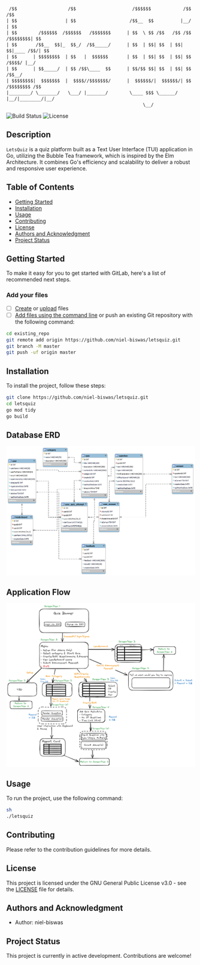 
```
 /$$                   /$$                     /$$$$$$            /$$           /$$
| $$                  | $$                    /$$__  $$          |__/          | $$
| $$        /$$$$$$  /$$$$$$   /$$$$$$$      | $$  \ $$ /$$   /$$ /$$ /$$$$$$$$| $$
| $$       /$$__  $$|_  $$_/  /$$_____/      | $$  | $$| $$  | $$| $$|____ /$$/| $$
| $$      | $$$$$$$$  | $$   |  $$$$$$       | $$  | $$| $$  | $$| $$   /$$$$/ |__/
| $$      | $$_____/  | $$ /$$\____  $$      | $$/$$ $$| $$  | $$| $$  /$$__/      
| $$$$$$$$|  $$$$$$$  |  $$$$//$$$$$$$/      |  $$$$$$/|  $$$$$$/| $$ /$$$$$$$$ /$$
|________/ \_______/   \___/ |_______/        \____ $$$ \______/ |__/|________/|__/
                                                   \__/
```

![Build Status](https://img.shields.io/gitlab/pipeline/hack.mot-solutions.com/i2i/motquiz)
![License](https://img.shields.io/badge/license-MIT-blue.svg)

## Description

`LetsQuiz` is a quiz platform built as a Text User Interface (TUI) application in Go, utilizing the Bubble Tea framework, which is inspired by the Elm Architecture. It combines Go's efficiency and scalability to deliver a robust and responsive user experience.

## Table of Contents

- [Getting Started](#getting-started)
- [Installation](#installation)
- [Usage](#usage)
- [Contributing](#contributing)
- [License](#license)
- [Authors and Acknowledgment](#authors-and-acknowledgment)
- [Project Status](#project-status)

## Getting Started

To make it easy for you to get started with GitLab, here's a list of recommended next steps.

### Add your files

- [ ] [Create](https://docs.gitlab.com/ee/user/project/repository/web_editor.html#create-a-file) or [upload](https://docs.gitlab.com/ee/user/project/repository/web_editor.html#upload-a-file) files
- [ ] [Add files using the command line](https://docs.gitlab.com/ee/gitlab-basics/add-file.html#add-a-file-using-the-command-line) or push an existing Git repository with the following command:

```sh
cd existing_repo
git remote add origin https://github.com/niel-biswas/letsquiz.git
git branch -M master
git push -uf origin master
```
## Installation

To install the project, follow these steps:
```sh
git clone https://github.com/niel-biswas/letsquiz.git
cd letsquiz
go mod tidy
go build
```

## Database ERD

![Database ERD](./images/quiz-ERD.png)


## Application Flow

![App Flow Wire Diagram](./images/AppFlow-WireDiagram.png)


## Usage

To run the project, use the following command:
```sh
sh
./letsquiz
```

## Contributing

Please refer to the contribution guidelines for more details.

## License

This project is licensed under the GNU General Public License v3.0 - see the [LICENSE](./LICENSE) file for details.

## Authors and Acknowledgment

- Author: niel-biswas

## Project Status

This project is currently in active development. Contributions are welcome!
